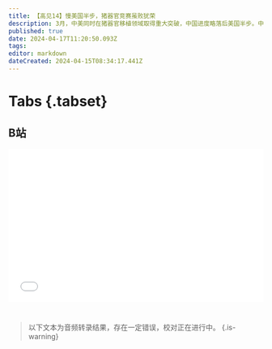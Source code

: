 ```yaml
---
title: 【高见14】慢美国半步，猪器官竞赛虽败犹荣
description: 3月，中美同时在猪器官移植领域取得重大突破，中国进度略落后美国半步。中国器官捐献率远低于美国，供需严重不平衡。猪器官改造、移植技术，有望绕过器官捐献制度改革，在未来治疗更多的国内器官衰竭患者。
published: true
date: 2024-04-17T11:20:50.093Z
tags: 
editor: markdown
dateCreated: 2024-04-15T08:34:17.441Z
---
```


# Tabs {.tabset}

## B站

<div style="position: relative; padding: 30% 45%;">
<iframe style="position: absolute; width: 100%; height: 100%; left: 0; top: 0;" src="//player.bilibili.com/player.html?&bvid=BV1Xm411B7SP&page=1&as_wide=1&high_quality=1&danmaku=1&autoplay=0" scrolling="no" border="0" frameborder="no" framespacing="0" allowfullscreen="true"></iframe>
</div>


#

> 以下文本为音频转录结果，存在一定错误，校对正在进行中。
{.is-warning}

